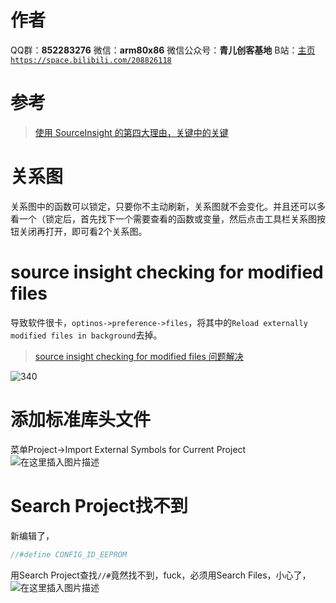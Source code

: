 ﻿# 作者
QQ群：**852283276**
微信：**arm80x86**
微信公众号：**青儿创客基地**
B站：[主页 `https://space.bilibili.com/208826118`](https://space.bilibili.com/208826118)

# 参考
> [使用 SourceInsight 的第四大理由，关键中的关键](https://blog.csdn.net/weixin_42876465/article/details/108439775)

# 关系图
关系图中的函数可以锁定，只要你不主动刷新，关系图就不会变化。并且还可以多看一个（锁定后，首先找下一个需要查看的函数或变量，然后点击工具栏关系图按钮关闭再打开，即可看2个关系图。

# source insight checking for modified files
导致软件很卡，`optinos->preference->files`，将其中的`Reload externally modified files in background`去掉。
> [source insight checking for modified files 问题解决](https://blog.csdn.net/qq_33929118/article/details/53330957)

![340](https://img-blog.csdnimg.cn/20200922145919917.png?x-oss-process=image/watermark,type_ZmFuZ3poZW5naGVpdGk,shadow_10,text_aHR0cHM6Ly9ibG9nLmNzZG4ubmV0L1podV9aaHVfMjAwOQ==,size_16,color_FFFFFF,t_70#pic_center)

# 添加标准库头文件
菜单Project->Import External Symbols for Current Project
![在这里插入图片描述](https://img-blog.csdnimg.cn/20190215111115740.PNG?x-oss-process=image/watermark,type_ZmFuZ3poZW5naGVpdGk,shadow_10,text_aHR0cHM6Ly9ibG9nLmNzZG4ubmV0L1podV9aaHVfMjAwOQ==,size_16,color_FFFFFF,t_70)

# Search Project找不到
新编辑了，
```c
//#define CONFIG_ID_EEPROM
```
用Search Project查找`//#`竟然找不到，fuck，必须用Search Files，小心了，
![在这里插入图片描述](https://img-blog.csdnimg.cn/20190308154719167.png?x-oss-process=image/watermark,type_ZmFuZ3poZW5naGVpdGk,shadow_10,text_aHR0cHM6Ly9ibG9nLmNzZG4ubmV0L1podV9aaHVfMjAwOQ==,size_16,color_FFFFFF,t_70)

